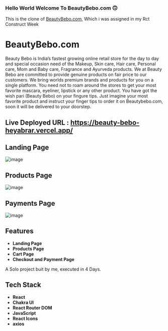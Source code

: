 ### Hello World Welcome To BeautyBebo.com 🙃

This is the clone of [BeautyBebo.com](https://www.beautybebo.com/), Which i was assigned in my Rct Construct Week

# BeautyBebo.com
Beauty Bebo is India’s fastest growing online retail store for the day to day and special occasion need of the Makeup, Skin care, Hair care, Personal care, Mom and Baby care, Fragrance and Ayurveda products. We at Beauty Bebo are committed to provide genuine products on fair price to our customers. We bring worlds premium brands and products for you on a single platform. You need not to roam around the stores to get your most favorite mascara, eyeliner, lipstick or any other product. You have got the wish pari (Beauty Bebo) on your fingure tips. Just imagine your most favorite product and instruct your finger tips to order it on Beautybebo.com, soon it will be delivered to your doorstep.

## Live Deployed URL : https://beauty-bebo-heyabrar.vercel.app/

## Landing Page

![image](https://user-images.githubusercontent.com/103938174/193416457-fb00e35e-9fee-4e6e-95c3-895ab2290f04.png)


## Products Page 
![image](https://user-images.githubusercontent.com/103938174/193416543-a2f189f0-05d8-4c3e-95d4-96181acda2e1.png)


## Payments Page 
![image](https://user-images.githubusercontent.com/103938174/193416627-3992cdd2-63b5-4023-a8a5-6a4bfca6b151.png)


## Features 
- **Landing Page**
- **Products Page**
- **Cart Page**
- **Checkout and Payment Page**

A Solo project buit by me, executed in 4 Days.

## Tech Stack
- **React**
- **Chakra UI**
- **React Router DOM**
- **JavaScript**
- **React Icons**
- **axios**




